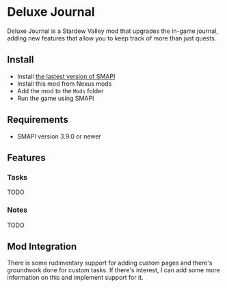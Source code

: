﻿# Deluxe Journal
Deluxe Journal is a Stardew Valley mod that upgrades the in-game journal, adding new features that allow you to keep track of more than just quests.

## Install
- Install [the lastest version of SMAPI](https://smapi.io)
- Install this mod from Nexus mods
- Add the mod to the `Mods` folder
- Run the game using SMAPI

## Requirements
- SMAPI version 3.9.0 or newer

## Features

### Tasks
TODO

### Notes
TODO

## Mod Integration
There is some rudimentary support for adding custom pages and there's groundwork done for custom tasks. If there's interest, I can add some more information on this and implement support for it.
